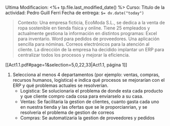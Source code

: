 Ultima Modificacion: <%+ tp.file.last_modified_date() %>
Curso:
Titulo de la actividad:
Pedro Guill Ferri
Fecha de entrega: `$= dv.date("today")`

> Contexto: Una empresa ficticia, EcoModa S.L., se dedica a la venta de ropa sostenible en tienda física y online. 
> Tiene 25 empleados y actualmente gestiona la información en distintos programas: 
>  Excel para inventario. 
> Word para pedidos de proveedores. 
> Una aplicación sencilla para nóminas. 
> Correos electrónicos para la atención al cliente. 
> La dirección de la empresa ha decidido implantar un ERP para centralizar todos los procesos y mejorar la eficiencia.

[[Act1.1.pdf#page=1&selection=5,0,22,33|Act1.1, página 1]]

1. Selecciona al menos 4 departamentos (por ejemplo: ventas, compras, recursos humanos, logística) e indica qué procesos se mejorarían con el ERP y qué problemas actuales se resolverían.
	-  Logistica:
			Se solucionaria el problema de donde esta cada producto y que cliente compro cada cosa para enviarselo a su casa.
	- Ventas:
			Se facilitaria la gestion de clientes, cuanto gasta cada uno en nuestra tienda y las ofertas que se le proporcianrian, y se resolveria el problema de gestion de correos 
	- Compras:
			Se automatizaria la gestion de proveedores y pedidos